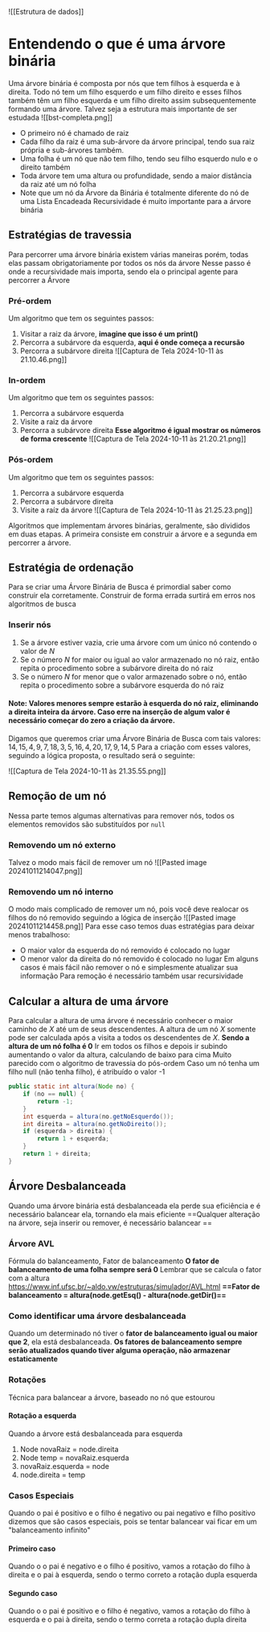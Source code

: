 ![[Estrutura de dados]]
# Entendendo o que é uma árvore binária
Uma árvore binária é composta por nós que tem filhos à esquerda e à direita. Todo nó tem um filho esquerdo e um filho direito e esses filhos também têm um filho esquerda e um filho direito assim subsequentemente formando uma árvore. Talvez seja a estrutura mais importante de ser estudada
![[bst-completa.png]]

- O primeiro nó é chamado de raiz
- Cada filho da raiz é uma sub-árvore da árvore principal, tendo sua raiz própria e sub-árvores também.
- Uma folha é um nó que não tem filho, tendo seu filho esquerdo nulo e o direito também
- Toda árvore tem uma altura ou profundidade, sendo a maior distância da raiz até um nó folha
- Note que um nó da Árvore da Binária é totalmente diferente do nó de uma Lista Encadeada
Recursividade é muito importante para a árvore binária
## Estratégias de travessia
Para percorrer uma árvore binária existem várias maneiras porém, todas elas passam obrigatoriamente por todos os nós da árvore
Nesse passo é onde a recursividade mais importa, sendo ela o principal agente para percorrer a Árvore

### Pré-ordem
Um algoritmo que tem os seguintes passos:
1. Visitar a raiz da árvore, **imagine que isso é um print()**
2. Percorra a subárvore da esquerda, **aqui é onde começa a recursão**
3. Percorra a subárvore direita
![[Captura de Tela 2024-10-11 às 21.10.46.png]]

### In-ordem
Um algoritmo que tem os seguintes passos:
1. Percorra a subárvore esquerda
2. Visite a raiz da árvore
3. Percorra a subárvore direita
**Esse algoritmo é igual mostrar os números de forma crescente**
![[Captura de Tela 2024-10-11 às 21.20.21.png]]

### Pós-ordem
Um algoritmo que tem os seguintes passos:
1. Percorra a subárvore esquerda
2. Percorra a subárvore direita
3. Visite a raíz da árvore
![[Captura de Tela 2024-10-11 às 21.25.23.png]]

Algoritmos que implementam árvores binárias, geralmente, são divididos em duas etapas. A primeira consiste em construir a árvore e a segunda em percorrer a árvore.
## Estratégia de ordenação
Para se criar uma Árvore Binária de Busca é primordial saber como construir ela corretamente. Construir de forma errada surtirá em erros nos algoritmos de busca
### Inserir nós
1. Se a árvore estiver vazia, crie uma árvore com um único nó contendo o valor de $N$
2. Se o número $N$ for maior ou igual ao valor armazenado no nó raiz, então repita o procedimento sobre a subárvore direita do nó raiz
3. Se o número $N$ for menor que o valor armazenado sobre o nó, então repita o procedimento sobre a subárvore esquerda do nó raiz
#### Note: Valores menores sempre estarão à esquerda do nó raiz, eliminando a direita inteira da árvore. Caso erre na inserção de algum valor é necessário começar do zero a criação da árvore.

Digamos que queremos criar uma Árvore Binária de Busca com tais valores: 
$14, 15, 4, 9, 7, 18, 3, 5, 16, 4, 20, 17, 9, 14, 5$
Para a criação com esses valores, seguindo a lógica proposta, o resultado será o seguinte: 

![[Captura de Tela 2024-10-11 às 21.35.55.png]]

## Remoção de um nó
Nessa parte temos algumas alternativas para remover nós, todos os elementos removidos são substituídos por ```null```
### Removendo um nó externo
Talvez o modo mais fácil de remover um nó
![[Pasted image 20241011214047.png]]
### Removendo um nó interno
O modo mais complicado de remover um nó, pois você deve realocar os filhos do nó removido seguindo a lógica de inserção
![[Pasted image 20241011214458.png]]
Para esse caso temos duas estratégias para deixar menos trabalhoso:
- O maior valor da esquerda do nó removido é colocado no lugar
- O menor valor da direita do nó removido é colocado no lugar
Em alguns casos é mais fácil não remover o nó e simplesmente atualizar sua informação
Para remoção é necessário também usar recursividade 
## Calcular a altura de uma árvore
Para calcular a altura de uma árvore é necessário conhecer o maior caminho de $X$ até um de seus descendentes. A altura de um nó $X$ somente pode ser calculada após a visita a todos os descendentes de $X$. **Sendo a altura de um nó folha é $0$**
Ir em todos os filhos e depois ir subindo aumentando o valor da altura, calculando de baixo para cima 
Muito parecido com o algoritmo de travessia do pós-ordem
Caso um nó tenha um filho null (não tenha filho), é atribuído o valor -1 
```java
public static int altura(Node no) {  
    if (no == null) {  
        return -1;  
    }  
    int esquerda = altura(no.getNoEsquerdo());  
    int direita = altura(no.getNoDireito());  
    if (esquerda > direita) {  
        return 1 + esquerda;  
    }  
    return 1 + direita;  
}
```
## Árvore Desbalanceada 
Quando uma árvore binária está desbalanceada ela perde sua eficiência e é necessário balancear ela, tornando ela mais eficiente 
==Qualquer alteração na árvore, seja inserir ou remover, é necessário balancear ==
### Árvore AVL
Fórmula do balanceamento, Fator de balanceamento 
**O fator de balanceamento de uma folha sempre será $0$**
Lembrar que se calcula o fator com a altura
https://www.inf.ufsc.br/~aldo.vw/estruturas/simulador/AVL.html
**==Fator de balanceamento = altura(node.getEsq() - altura(node.getDir()==**
### Como identificar uma árvore desbalanceada
Quando um determinado nó tiver o **fator de balanceamento igual ou maior que $2$**, ela está desbalanceada. **Os fatores de balanceamento sempre serão atualizados quando tiver alguma operação, não armazenar estaticamente**
### Rotações 
Técnica para balancear a árvore, baseado no nó que estourou 
#### Rotação a esquerda
Quando a árvore está desbalanceada para esquerda
1. Node novaRaiz = node.direita
2. Node temp = novaRaiz.esquerda
3. novaRaiz.esquerda = node
4. node.direita = temp
### Casos Especiais
Quando o pai é positivo e o filho é negativo ou pai negativo e filho positivo dizemos que são casos especiais, pois se tentar balancear vai ficar em um "balanceamento infinito"
#### Primeiro caso
Quando o o pai é negativo e o filho é positivo, vamos a rotação do filho à direita e o pai à esquerda, sendo o termo correto a rotação dupla esquerda
#### Segundo caso
Quando o o pai é positivo e o filho é negativo, vamos a rotação do filho à esquerda e o pai à direita, sendo o termo correta a rotação dupla direita

